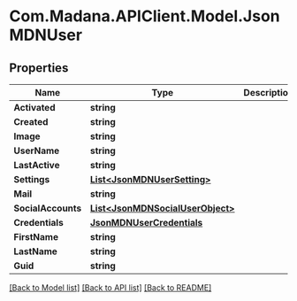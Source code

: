 
# Com.Madana.APIClient.Model.JsonMDNUser

## Properties

Name | Type | Description | Notes
------------ | ------------- | ------------- | -------------
**Activated** | **string** |  | [optional] 
**Created** | **string** |  | [optional] 
**Image** | **string** |  | [optional] 
**UserName** | **string** |  | [optional] 
**LastActive** | **string** |  | [optional] 
**Settings** | [**List&lt;JsonMDNUserSetting&gt;**](JsonMDNUserSetting.md) |  | [optional] 
**Mail** | **string** |  | [optional] 
**SocialAccounts** | [**List&lt;JsonMDNSocialUserObject&gt;**](JsonMDNSocialUserObject.md) |  | [optional] 
**Credentials** | [**JsonMDNUserCredentials**](JsonMDNUserCredentials.md) |  | [optional] 
**FirstName** | **string** |  | [optional] 
**LastName** | **string** |  | [optional] 
**Guid** | **string** |  | [optional] 

[[Back to Model list]](../README.md#documentation-for-models)
[[Back to API list]](../README.md#documentation-for-api-endpoints)
[[Back to README]](../README.md)

